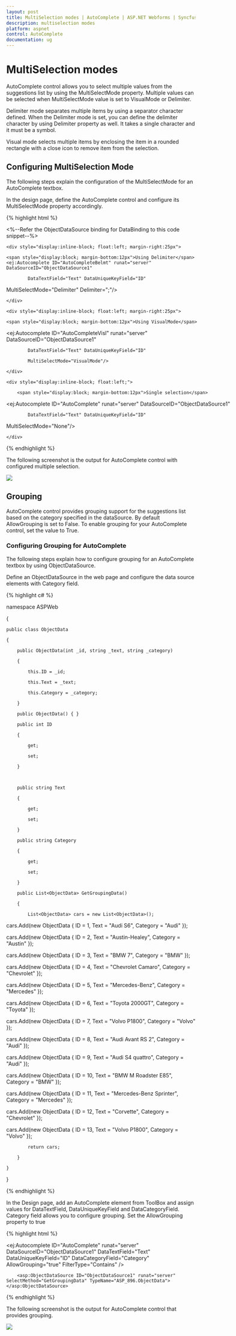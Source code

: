 ```yaml
---
layout: post
title: MultiSelection modes | AutoComplete | ASP.NET Webforms | Syncfusion
description: multiselection modes
platform: aspnet
control: AutoComplete
documentation: ug
---
```


# MultiSelection modes

AutoComplete control allows you to select multiple values from the suggestions list by using the MultiSelectMode property. Multiple values can be selected when MultiSelectMode value is set to VisualMode or Delimiter. 

Delimiter mode separates multiple items by using a separator character defined. When the Delimiter mode is set, you can define the delimiter character by using Delimiter property as well. It takes a single character and it must be a symbol. 

Visual mode selects multiple items by enclosing the item in a rounded rectangle with a close icon to remove item from the selection.

## Configuring MultiSelection Mode

The following steps explain the configuration of the MultiSelectMode for an AutoComplete textbox.

In the design page, define the AutoComplete control and configure its MultiSelectMode property accordingly.

{% highlight html %}

<%--Refer the ObjectDataSource binding for DataBinding to this code snippet--%>



<div style="width: 600px">

    <div style="display:inline-block; float:left; margin-right:25px">

    <span style="display:block; margin-bottom:12px">Using Delimiter</span>       <ej:Autocomplete ID="AutoCompleteBelmt" runat="server" DataSourceID="ObjectDataSource1" 

            DataTextField="Text" DataUniqueKeyField="ID" 

MultiSelectMode="Delimiter" Delimiter=";"/>

    </div>

    <div style="display:inline-block; float:left; margin-right:25px">

    <span style="display:block; margin-bottom:12px">Using VisualMode</span> 

 <ej:Autocomplete ID="AutoCompleteVisl" runat="server" DataSourceID="ObjectDataSource1" 

            DataTextField="Text" DataUniqueKeyField="ID" 

            MultiSelectMode="VisualMode"/>

    </div>

    <div style="display:inline-block; float:left;">

        <span style="display:block; margin-bottom:12px">Single selection</span>

<ej:Autocomplete ID="AutoComplete" runat="server" DataSourceID="ObjectDataSource1" 

            DataTextField="Text" DataUniqueKeyField="ID" 

MultiSelectMode="None"/>

    </div>

</div>





{% endhighlight %}



The following screenshot is the output for AutoComplete control with configured multiple selection.

![](MultiSelection-modes_images/MultiSelection-modes_img1.png)



## Grouping

AutoComplete control provides grouping support for the suggestions list based on the category specified in the dataSource. By default AllowGrouping is set to False. To enable grouping for your AutoComplete control, set the value to True.

### Configuring Grouping for AutoComplete

The following steps explain how to configure grouping for an AutoComplete textbox by using ObjectDataSource.

Define an ObjectDataSource in the web page and configure the data source elements with Category field.

{% highlight c# %}

namespace ASPWeb

{

    public class ObjectData

    {

        public ObjectData(int _id, string _text, string _category)

        {

            this.ID = _id;

            this.Text = _text;

            this.Category = _category;

        }

        public ObjectData() { }

        public int ID

        {

            get;

            set;

        }



        public string Text

        {

            get;

            set;

        }

        public string Category

        {

            get;

            set;

        }

        public List<ObjectData> GetGroupingData()

        {

            List<ObjectData> cars = new List<ObjectData>();

cars.Add(new ObjectData { ID = 1, Text = "Audi S6", Category = "Audi" });

cars.Add(new ObjectData { ID = 2, Text = "Austin-Healey", Category = "Austin" });

cars.Add(new ObjectData { ID = 3, Text = "BMW 7", Category = "BMW" });

cars.Add(new ObjectData { ID = 4, Text = "Chevrolet Camaro", Category = "Chevrolet" });

cars.Add(new ObjectData { ID = 5, Text = "Mercedes-Benz", Category = "Mercedes" });

cars.Add(new ObjectData { ID = 6, Text = "Toyota 2000GT", Category = "Toyota" });

cars.Add(new ObjectData { ID = 7, Text = "Volvo P1800", Category = "Volvo" });

cars.Add(new ObjectData { ID = 8, Text = "Audi Avant RS 2", Category = "Audi" });

cars.Add(new ObjectData { ID = 9, Text = "Audi S4 quattro", Category = "Audi" });

cars.Add(new ObjectData { ID = 10, Text = "BMW M Roadster E85", Category = "BMW" });

cars.Add(new ObjectData { ID = 11, Text = "Mercedes-Benz Sprinter", Category = "Mercedes" });

cars.Add(new ObjectData { ID = 12, Text = "Corvette", Category = "Chevrolet" });

cars.Add(new ObjectData { ID = 13, Text = "Volvo P1800", Category = "Volvo" }); 

            return cars;

        }

    }

}



{% endhighlight %}



In the Design page, add an AutoComplete element from ToolBox and assign values for DataTextField, DataUniqueKeyField and DataCategoryField. Category field allows you to configure grouping. Set the AllowGrouping property to true

{% highlight html %}

<ej:Autocomplete ID="AutoComplete" runat="server" DataSourceID="ObjectDataSource1" DataTextField="Text" DataUniqueKeyField="ID" DataCategoryField="Category" AllowGrouping="true" FilterType="Contains" />

        <asp:ObjectDataSource ID="ObjectDataSource1" runat="server" SelectMethod="GetGroupingData" TypeName="ASP_896.ObjectData"></asp:ObjectDataSource>


{% endhighlight %}


The following screenshot is the output for AutoComplete control that provides grouping.

![](MultiSelection-modes_images/MultiSelection-modes_img2.png)



